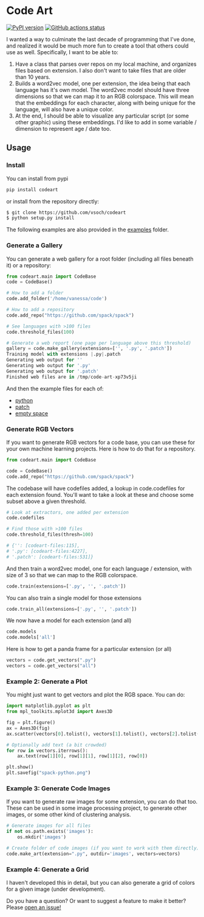 # Code Art

[![PyPI version](https://badge.fury.io/py/codeart.svg)](https://pypi.org/project/codeart/)
[![GitHub actions status](https://github.com/vsoch/codeart/workflows/ci/badge.svg?branch=master)](https://github.com/vsoch/codeart/actions?query=branch%3Amaster+workflow%3Aci)

I wanted a way to culminate the last decade of programming that I've done, and realized
it would be much more fun to create a tool that others could use as well. Specifically, I want to be able to:

 1. Have a class that parses over repos on my local machine, and organizes files based on extension. I also don't want to take files that are older than 10 years.
 2. Builds a word2vec model, one per extension, the idea being that each language has it's own model. The word2vec model should have three dimensions so that we can map it to an RGB colorspace. This will mean that the embeddings for each character, along with being unique for the language, will also have a unique color. 
 3. At the end, I should be able to visualize any particular script (or some other graphic) using these embeddings. I'd like to add in some variable / dimension to represent age / date too.

## Usage

### Install

You can install from pypi

```bash
pip install codeart
```

or install from the repository directly:

```bash
$ git clone https://github.com/vsoch/codeart
$ python setup.py install
```

The following examples are also provided in the [examples](examples) folder.

### Generate a Gallery

You can generate a web gallery for a root folder (including all files beneath it) or
a repository:

```python
from codeart.main import CodeBase                                       
code = CodeBase()                                                       

# How to add a folder
code.add_folder('/home/vanessa/code')  

# How to add a repository
code.add_repo("https://github.com/spack/spack")

# See languages with >100 files
code.threshold_files(100)

# Generate a web report (one page per language above this threshold)
gallery = code.make_gallery(extensions=['', '.py', '.patch']) 
Training model with extensions |.py|.patch
Generating web output for ''
Generating web output for '.py'
Generating web output for '.patch'
Finished web files are in /tmp/code-art-xp73v5ji
```

And then the example files for each of:

 - [python](https://vsoch.github.io/codeart/examples/spack/codeart.python.html)
 - [patch](https://vsoch.github.io/codeart/examples/spack/codeart.patch.html)
 - [empty space](https://vsoch.github.io/codeart/examples/spack/codeart.html)


### Generate RGB Vectors

If you want to generate RGB vectors for a code base, you can use these
for your own machine learning projects. Here is how to do that
for a repository.

```python
from codeart.main import CodeBase

code = CodeBase()
code.add_repo("https://github.com/spack/spack")
```

The codebase will have codefiles added, a lookup in code.codefiles for each
extension found. You'll want to take a look at these and choose some subset above
a given threshold.

```python
# Look at extractors, one added per extension
code.codefiles

# Find those with >100 files
code.threshold_files(thresh=100)

# {'': [codeart-files:115],
# '.py': [codeart-files:4227],
# '.patch': [codeart-files:531]}
```

And then train a word2vec model, one for each language / extension, with size of 3
so that we can map to the RGB colorspace.

```python
code.train(extensions=['.py', '', '.patch'])
```

You can also train a single model for those extensions

```python
code.train_all(extensions=['.py', '', '.patch'])
```

We now have a model for each extension (and all)

```python
code.models
code.models['all']
```

Here is how to get a panda frame for a particular extension (or all)

```python
vectors = code.get_vectors(".py")
vectors = code.get_vectors("all")
```

### Example 2: Generate a Plot

You might just want to get vectors and plot the RGB space. You can do:

```python
import matplotlib.pyplot as plt
from mpl_toolkits.mplot3d import Axes3D

fig = plt.figure()
ax = Axes3D(fig)
ax.scatter(vectors[0].tolist(), vectors[1].tolist(), vectors[2].tolist(), c=vectors.to_numpy()/255)

# Optionally add text (a bit crowded)
for row in vectors.iterrows():
    ax.text(row[1][0], row[1][1], row[1][2], row[0])

plt.show()
plt.savefig("spack-python.png")
```

### Example 3: Generate Code Images

If you want to generate raw images for some extension, you can do that too.
These can be used in some image processing project, to generate other images,
or some other kind of clustering analysis.

```python
# Generate images for all files
if not os.path.exists('images'):
    os.mkdir('images')

# Create folder of code images (if you want to work with them directly)
code.make_art(extension=".py", outdir='images', vectors=vectors)
```

### Example 4: Generate a Grid

I haven't developed this in detail, but you can also generate a grid of colors
for a given image (under development).


Do you have a question? Or want to suggest a feature to make it better?
Please [open an issue!](https://www.github.com/vsoch/codeart)
